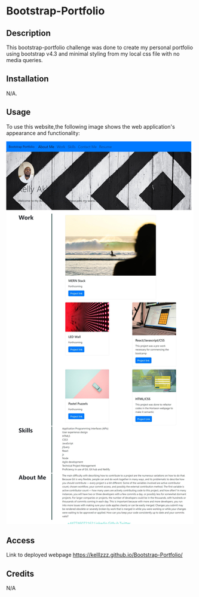 # Bootstrap-Portfolio

## Description

This bootstrap-portfolio challenge was done to create my personal portfolio using bootstrap v4.3 and minimal styling from my local css file with no media queries.

## Installation

N/A.

## Usage

To use this website,the following image shows the web application's appearance and functionality:

![my portfolio webpage includes a navigation bar, a jumbotron with my name and image, and various sections showcasing my work, skills, about me then my contact details at the bottom of the page](https://github.com/Kelllzzz/Bootstrap-Portfolio/blob/main/Images/Screenshot.jpeg)

## Access

Link to deployed webpage
https://kelllzzz.github.io/Bootstrap-Portfolio/

## Credits

N/A
